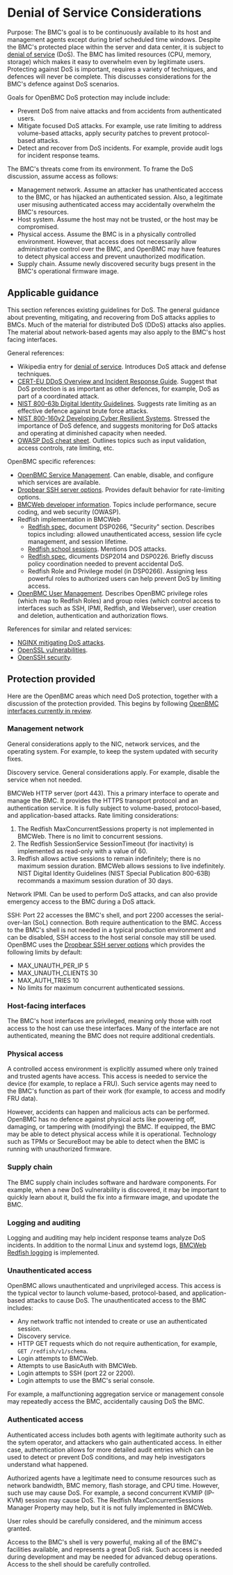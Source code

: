 # Denial of Service Considerations

Purpose: The BMC's goal is to be continuously available to its host and
management agents except during brief scheduled time windows.  Despite the
BMC's protected place within the server and data center, it is subject to
[denial of service][] (DoS).  The BMC has limited resources (CPU, memory,
storage) which makes it easy to overwhelm even by legitimate users.
Protecting against DoS is important, requires a variety of techniques, and
defences will never be complete.  This discusses considerations for the BMC's
defence against DoS scenarios.

Goals for OpenBMC DoS protection may include include:
 - Prevent DoS from naive attacks and from accidents from authenticated users.
 - Mitigate focused DoS attacks.  For example, use rate limiting to address
   volume-based attacks, apply security patches to prevent protocol-based
   attacks.
 - Detect and recover from DoS incidents.  For example, provide audit logs for
   incident response teams.

The BMC's threats come from its environment.  To frame the DoS discussion,
assume access as follows:
 - Management network.  Assume an attacker has unathenticated acccess to the
   BMC, or has hijacked an authenticated session.  Also, a legitimate user
   misusing authenticated access may accidentally overwhelm the BMC's
   resources.
 - Host system.  Assume the host may not be trusted, or the host may be
   compromised.
 - Physical access.  Assume the BMC is in a physically controlled environment.
   However, that access does not necessarily allow administrative control over
   the BMC, and OpenBMC may have features to detect physical access and
   prevent unauthorized modification.
 - Supply chain.  Assume newly discovered security bugs present in the BMC's
   operational firmware image.


##  Applicable guidance

This section references existing guidelines for DoS.  The general guidance
about preventing, mitigating, and recovering from DoS attacks applies to BMCs.
Much of the material for distributed DoS (DDoS) attacks also applies.  The
material about network-based agents may also apply to the BMC's host facing
interfaces.

General references:
 - Wikipedia entry for [denial of service][].  Introduces DoS attack and
   defense techniques.
 - [CERT-EU DDoS Overview and Incident Response Guide][].  Suggest that DoS
   protection is as important as other defences, for example, DoS as part of a
   coordinated attack.
 - [NIST 800-63b Digital Identity Guidelines][].  Suggests rate limiting as an
   effective defence against brute force attacks.
 - [NIST 800-160v2 Developing Cyber Resilient Systems][].  Stressed the
   importance of DoS defence, and suggests monitoring for DoS attacks and
   operating at diminished capacity when needed.
 - [OWASP DoS cheat sheet][].  Outlines topics such as input validation,
   access controls, rate limiting, etc.

[denial of service]: https://en.wikipedia.org/wiki/Denial-of-service_attack
[CERT-EU DDoS Overview and Incident Response Guide]: https://cert.europa.eu/static/WhitePapers/CERT-EU-SWP_14_09_DDoS_final.pdf
[NIST 800-63b Digital Identity Guidelines]: https://pages.nist.gov/800-63-3/sp800-63b.html
[NIST 800-160v2 Developing Cyber Resilient Systems]: https://nvlpubs.nist.gov/nistpubs/SpecialPublications/NIST.SP.800-160v2.pdf
[OWASP DoS cheat sheet]: https://cheatsheetseries.owasp.org/cheatsheets/Denial_of_Service_Cheat_Sheet.html

OpenBMC specific references:
 - [OpenBMC Service Management][].  Can enable, disable, and configure which
   services are available.
 - [Dropbear SSH server options][].  Provides default behavior for
   rate-limiting options.
 - [BMCWeb developer information][].  Topics include performance, secure
   coding, and web security (OWASP).
 - Redfish implementation in BMCWeb
    - [Redfish spec][], document DSP0266, "Security" section.  Describes
      topics including: allowed unauthenticated access, session life cycle
      management, and session lifetime.
    - [Redfish school sessions][].  Mentions DOS attacks.
    - [Redfish spec][], dicuments DSP2014 and DSP0226.  Briefly discuss policy
      coordination needed to prevent accidental DoS.
    - Redfish Role and Privilege model (in DSP0266).  Assigning less powerful
      roles to authorized users can help prevent DoS by limiting access.
 - [OpenBMC User Management][].  Describes OpenBMC privilege roles (which map
   to Redfish Roles) and group roles (which control access to interfaces such
   as SSH, IPMI, Redfish, and Webserver), user creation and deletion,
   authentication and authorization flows.

[OpenBMC Service Management]: https://github.com/openbmc/phosphor-dbus-interfaces/blob/master/xyz/openbmc_project/Control/Service/README.md.
[Dropbear SSH server options]: https://github.com/mkj/dropbear/blob/master/default_options.h
[BMCWeb developer information]: https://github.com/openbmc/bmcweb/blob/master/DEVELOPING.md
[Redfish spec]: https://www.dmtf.org/standards/redfish
[Redfish school sessions]: https://www.dmtf.org/sites/default/files/Redfish_School-Sessions.pdf
[OpenBMC User Management]: https://github.com/openbmc/docs/blob/master/architecture/user_management.md

References for similar and related services:
- [NGINX mitigating DoS attacks][].
- [OpenSSL vulnerabilities][].
- [OpenSSH security][].

[NGINX mitigating DoS attacks]: https://www.nginx.com/blog/mitigating-ddos-attacks-with-nginx-and-nginx-plus/
[OpenSSL vulnerabilities]: https://www.openssl.org/news/vulnerabilities.html
[OpenSSH security]: https://www.openssh.com/security.html


## Protection provided

Here are the OpenBMC areas which need DoS protection, together with a
discussion of the protection provided.  This begins by following [OpenBMC
interfaces currently in review][].

[OpenBMC interfaces currently in review]: https://gerrit.openbmc-project.xyz/c/openbmc/docs/+/27969.

### Management network

General considerations apply to the NIC, network services, and the operating
system.  For example, to keep the system updated with security fixes.

Discovery service.  General considerations apply.  For example, disable the
service when not needed.

BMCWeb HTTP server (port 443).  This a primary interface to operate and manage
the BMC.  It provides the HTTPS transport protocol and an authentication
service.  It is fully subject to volume-based, protocol-based, and
application-based attacks.  Rate limiting considerations:
 1. The Redfish MaxConcurrentSessions property is not implemented in BMCWeb.
    There is no limit to concurrent sessions.
 2. The Redfish SessionService SessionTimeout (for inactivity) is implemented
    as read-only with a value of 60.
 3. Redfish allows active sessions to remain indefinitely; there is no maximum
    session duration.  BMCWeb allows sessions to live indefinitely.  NIST
    Digital Identity Guidelines (NIST Special Publication 800-63B) recommands
    a maximum session duration of 30 days.

Network IPMI.  Can be used to perform DoS attacks, and can also provide
emergency access to the BMC during a DoS attack.

SSH: Port 22 accesses the BMC's shell, and port 2200 accesses the
serial-over-lan (SoL) connection.  Both require authentication to the BMC.
Access to the BMC's shell is not needed in a typical production environment
and can be disabled, SSH access to the host serial console may still be used.
OpenBMC uses the [Dropbear SSH server options][] which provides the following
limits by default:
 - MAX_UNAUTH_PER_IP 5
 - MAX_UNAUTH_CLIENTS 30
 - MAX_AUTH_TRIES 10
 - No limits for maximum concurrent authenticated sessions.

### Host-facing interfaces

The BMC's host interfaces are privileged, meaning only those with root access
to the host can use these interfaces.  Many of the interface are not
authenticated, meaning the BMC does not require additional credentials.

### Physical access

A controlled access environment is explicitly assumed where only trained and
trusted agents have access.  This access is needed to service the device (for
example, to replace a FRU).  Such service agents may need to the BMC's
function as part of their work (for example, to access and modify FRU data).

However, accidents can happen and malicious acts can be performed.  OpenBMC
has no defence against physical acts like powering off, damaging, or tampering
with (modifying) the BMC.  If equipped, the BMC may be able to detect physical
access while it is operational.  Technology such as TPMs or SecureBoot may be
able to detect when the BMC is running with unauthorized firmware.

### Supply chain

The BMC supply chain includes software and hardware components.  For example,
when a new DoS vulnerability is discovered, it may be important to quickly
learn about it, build the fix into a firmware image, and upodate the BMC.

### Logging and auditing

Logging and auditing may help incident response teams analyze DoS incidents.
In addition to the normal Linux and systemd logs, [BMCWeb Redfish logging][]
is implemented.

[BMCWeb Redfish logging]: https://github.com/openbmc/docs/blob/master/architecture/redfish-logging-in-bmcweb.md

### Unauthenticated access

OpenBMC allows unauthenticated and unprivileged access.  This access is the
typical vector to launch volume-based, protocol-based, and application-based
attacks to cause DoS.  The unauthenticated access to the BMC includes:

 - Any network traffic not intended to create or use an authenticated session.
 - Discovery service.
 - HTTP GET requests which do not require authentication, for example,
   `GET /redfish/v1/schema`.
 - Login attempts to BMCWeb.
 - Attempts to use BasicAuth with BMCWeb.
 - Login attempts to SSH (port 22 or 2200).
 - Login attempts to use the BMC's serial console.

For example, a malfunctioning aggregation service or management console may
repeatedly access the BMC, accidentally causing DoS the BMC.

### Authenticated access

Authenticated access includes both agents with legitimate authority such as
the sytem operator, and attackers who gain authenticated access.  In either
case, authentication allows for more detailed audit entries which can be used
to detect or prevent DoS conditions, and may help investigators understand
what happened.

Authorized agents have a legitimate need to consume resources such as network
bandwidth, BMC memory, flash storage, and CPU time.  However, such use may
cause DoS.  For example, a second concurrent KVMIP (IP-KVM) session may cause
DoS.  The Redfish MaxConcurrentSessions Manager Property may help, but it is
not fully implemented in BMCWeb.

User roles should be carefully considered, and the minimum access granted.

Access to the BMC's shell is very powerful, making all of the BMC's facilities
available, and represents a great DoS risk.  Such access is needed during
development and may be needed for advanced debug operations.  Access to the
shell should be carefully controlled.
